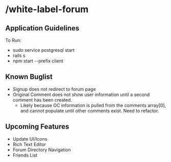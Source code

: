 # /white-label-forum
## Application Guidelines
To Run:
- sudo service postgresql start
- rails s
- npm start --prefix client

## Known Buglist
- Signup does not redirect to forum page
- Original Comment does not show user information until a second comment has been created.
    - Likely because OC information is pulled from the comments array[0], and cannot populate until other comments exist. Need to refactor.

## Upcoming Features
- Update UI/Icons
- Rich Text Editor
- Forum Directory Navigation
- Friends List
